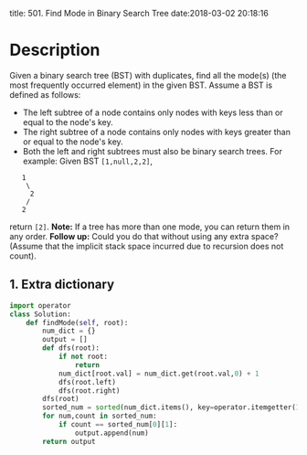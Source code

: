 title: 501. Find Mode in Binary Search Tree
date:2018-03-02 20:18:16

# Description
Given a binary search tree (BST) with duplicates, find all the mode(s) (the most frequently occurred element) in the given BST.
Assume a BST is defined as follows:
- The left subtree of a node contains only nodes with keys less than or equal to the node's key.
- The right subtree of a node contains only nodes with keys greater than or equal to the node's key.
- Both the left and right subtrees must also be binary search trees.
For example:
Given BST `[1,null,2,2]`,
```
   1
    \
     2
    /
   2
```
return `[2]`.
**Note:** If a tree has more than one mode, you can return them in any order.
**Follow up:** Could you do that without using any extra space? (Assume that the implicit stack space incurred due to recursion does not count).

## 1. Extra dictionary
```python
import operator
class Solution:
    def findMode(self, root):
        num_dict = {}
        output = []
        def dfs(root):
            if not root:
                return
            num_dict[root.val] = num_dict.get(root.val,0) + 1
            dfs(root.left)
            dfs(root.right)
        dfs(root)
        sorted_num = sorted(num_dict.items(), key=operator.itemgetter(1),reverse = True)
        for num,count in sorted_num:
            if count == sorted_num[0][1]:
                output.append(num)
        return output
```